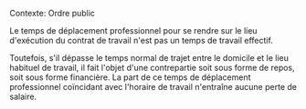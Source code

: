 Contexte: Ordre public

Le temps de déplacement professionnel pour se rendre sur le lieu d'exécution du contrat de travail n'est pas un temps de travail effectif.

Toutefois, s'il dépasse le temps normal de trajet entre le domicile et le lieu habituel de travail, il fait l'objet d'une contrepartie soit sous forme de repos, soit sous forme financière. La part de ce temps de déplacement professionnel coïncidant avec l'horaire de travail n'entraîne aucune perte de salaire.